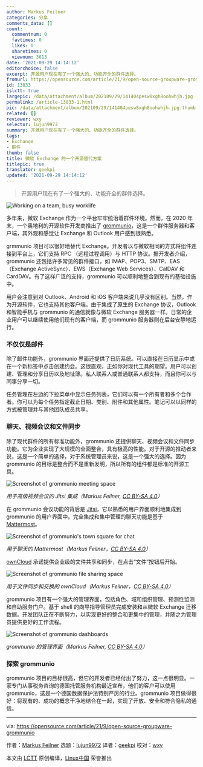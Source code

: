 ```yaml
---
author: Markus Feilner
categories: 分享
comments_data: []
count:
  commentnum: 0
  favtimes: 0
  likes: 0
  sharetimes: 0
  viewnum: 3613
date: '2021-09-29 14:14:12'
editorchoice: false
excerpt: 开源用户现在有了一个强大的、功能齐全的群件选择。
fromurl: https://opensource.com/article/21/9/open-source-groupware-grommunio
id: 13833
islctt: true
largepic: /data/attachment/album/202109/29/141404pesw8xgh8oohwhjh.jpg
permalink: /article-13833-1.html
pic: /data/attachment/album/202109/29/141404pesw8xgh8oohwhjh.jpg.thumb.jpg
related: []
reviewer: wxy
selector: lujun9972
summary: 开源用户现在有了一个强大的、功能齐全的群件选择。
tags:
- Exchange
- 群件
thumb: false
title: 微软 Exchange 的一个开源替代方案
titlepic: true
translator: geekpi
updated: '2021-09-29 14:14:12'
---
```



> 
> 开源用户现在有了一个强大的、功能齐全的群件选择。
> 
> 
> 


![](/data/attachment/album/202109/29/141404pesw8xgh8oohwhjh.jpg "Working on a team, busy worklife")


多年来，微软 Exchange 作为一个平台牢牢统治着群件环境。然而，在 2020 年末，一个奥地利的开源软件开发商推出了 [grommunio](https://grommunio.com/en/)，这是一个群件服务器和客户端，其外观和感觉让 Exchange 和 Outlook 用户感到很熟悉。


grmmunio 项目可以很好地替代 Exchange。开发者以与微软相同的方式将组件连接到平台上，它们支持 RPC （远程过程调用）与 HTTP 协议。据开发者介绍，grommunio 还包括许多常见的群件接口，如 IMAP、POP3、SMTP、EAS（Exchange ActiveSync）、EWS（Exchange Web Services）、CalDAV 和 CardDAV。有了这样广泛的支持，grommunio 可以顺利地整合到现有的基础设施中。


用户会注意到对 Outlook、Android 和 iOS 客户端来说几乎没有区别。当然，作为开源软件，它也支持其他客户端。由于集成了原生的 Exchange 协议，Outlook 和智能手机与 grommunio 的通信就像与微软 Exchange 服务器一样。日常的企业用户可以继续使用他们现有的客户端，而 grommunio 服务器则在后台安静地运行。


### 不仅仅是邮件


除了邮件功能外，grommunio 界面还提供了日历系统。可以直接在日历显示中或在一个新标签中点击创建约会。这很直观，正如你对现代工具的期望。用户可以创建、管理和分享日历以及地址簿。私人联系人或普通联系人都支持，而且你可以与同事分享一切。


任务管理在左边的下拉菜单中显示任务列表，它们可以有一个所有者和多个合作者。你可以为每个任务指定截止日期、类别、附件和其他属性。笔记可以以同样的方式被管理并与其他团队成员共享。


### 聊天、视频会议和文件同步


除了现代群件的所有标准功能外，grommunio 还提供聊天、视频会议和文件同步功能。它为企业实现了大规模的全面整合，具有极高的性能。对于开源的推动者来说，这是一个简单的选择，对于系统管理员来说，这是一个强大的选择。因为 grommunio 的目标是整合而不是重新发明，所以所有的组件都是标准的开源工具。


![Screenshot of grommunio meeting space](/data/attachment/album/202109/29/141414b6abaz3e6zgnc3g2.png "grommunio meeting space")


*用于高级视频会议的 Jitsi 集成（Markus Feilner, [CC BY-SA 4.0](https://creativecommons.org/licenses/by-sa/4.0/)）*


在 grommunio 会议功能的背后是 [Jitsi](https://opensource.com/article/20/5/open-source-video-conferencing)，它以熟悉的用户界面顺利地集成到 grommunio 的用户界面中。完全集成和集中管理的聊天功能是基于 [Mattermost](https://opensource.com/education/16/3/mattermost-open-source-chat)。


![Screenshot of grommunio's town square for chat](/data/attachment/album/202109/29/141414nq2317pfkx3jqjz4.png "grommunio's town square for chat")


*用于聊天的 Mattermost（Markus Feilner，[CC BY-SA 4.0](https://creativecommons.org/licenses/by-sa/4.0/)）*


[ownCloud](https://owncloud.com/) 承诺提供企业级的文件共享和同步，在点击“文件”按钮后开始。


![Screenshot of grommunio file sharing space](/data/attachment/album/202109/29/141415a1mpe9o5lb17ml27.png "Owncloud for file synchronization and exchange")


*用于文件同步和交换的 ownCloud（Markus Feilner，[CC BY-SA 4.0](https://creativecommons.org/licenses/by-sa/4.0/)）*


grommunio 项目有一个强大的管理界面，包括角色、域和组织管理、预测性监测和自助服务门户。基于 shell 的向导指导管理员完成安装和从微软 Exchange 迁移数据。开发团队正在不断努力，以实现更好的整合和更集中的管理，并随之为管理员提供更好的工作流程。


![Screenshot of grommunio dashboards](/data/attachment/album/202109/29/141415z0b0rz5fcb75bl9s.png "Screenshot of grommunio dashboards")


*grommunio 的管理界面（Markus Feilner, [CC BY-SA 4.0](https://creativecommons.org/licenses/by-sa/4.0/)）*


### 探索 grommunio


grommunio 项目的目标很高，但它的开发者已经付出了努力，这一点很明显。一家专门从事税务咨询的德国托管服务机构最近宣布，他们的客户可以使用 grommunio，这是一个德国数据保护法特别严厉的行业。grommunio 项目做得很好：将现有的、成功的概念干净地结合在一起，实现了开放、安全和符合隐私的通信。




---


via: <https://opensource.com/article/21/9/open-source-groupware-grommunio>


作者：[Markus Feilner](https://opensource.com/users/mfeilner) 选题：[lujun9972](https://github.com/lujun9972) 译者：[geekpi](https://github.com/geekpi) 校对：[wxy](https://github.com/wxy)


本文由 [LCTT](https://github.com/LCTT/TranslateProject) 原创编译，[Linux中国](https://linux.cn/) 荣誉推出